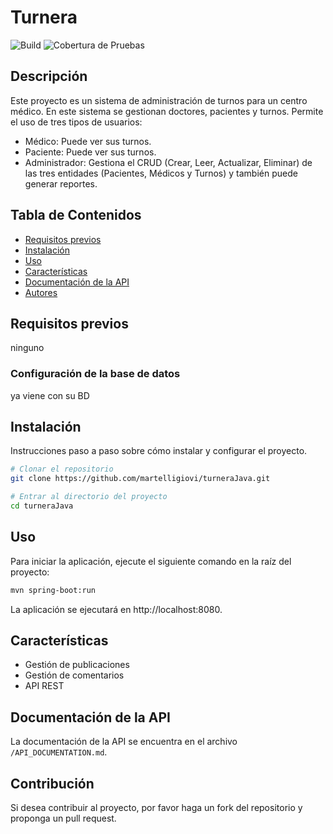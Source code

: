 # Turnera

 ![Build](https://img.shields.io/badge/build-passing-brightgreen.svg) ![Cobertura de Pruebas](https://img.shields.io/badge/tests-100%25-success.svg)

## Descripción

Este proyecto es un sistema de administración de turnos para un centro médico. En este sistema se gestionan doctores, pacientes y turnos. Permite el uso de tres tipos de usuarios:

- Médico: Puede ver sus turnos.
- Paciente: Puede ver sus turnos.
- Administrador: Gestiona el CRUD (Crear, Leer, Actualizar, Eliminar) de las tres entidades (Pacientes, Médicos y Turnos) y también puede generar reportes.

## Tabla de Contenidos
- [Requisitos previos](#Requisitos)
- [Instalación](#instalación)
- [Uso](#uso)
- [Características](#características)
- [Documentación de la API](#documentación-de-la-api)
- [Autores](#autores)

## Requisitos previos

ninguno

### Configuración de la base de datos

ya viene con su BD

## Instalación

Instrucciones paso a paso sobre cómo instalar y configurar el proyecto.

```bash
# Clonar el repositorio
git clone https://github.com/martelligiovi/turneraJava.git

# Entrar al directorio del proyecto
cd turneraJava

```

## Uso

Para iniciar la aplicación, ejecute el siguiente comando en la raíz del proyecto:

```bash
mvn spring-boot:run
```

La aplicación se ejecutará en http://localhost:8080.

## Características

- Gestión de publicaciones
- Gestión de comentarios
- API REST

## Documentación de la API

La documentación de la API se encuentra en el archivo `/API_DOCUMENTATION.md`.

## Contribución

Si desea contribuir al proyecto, por favor haga un fork del repositorio y proponga un pull request.
